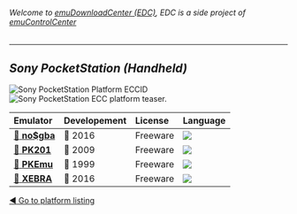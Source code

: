 ###### Welcome to [emuDownloadCenter (EDC)](https://github.com/PhoenixInteractiveNL/emuDownloadCenter/wiki/), EDC is a side project of [emuControlCenter](https://github.com/PhoenixInteractiveNL/emuControlCenter/wiki/)
***
## _Sony PocketStation (Handheld)_
![](https://raw.githubusercontent.com/wiki/PhoenixInteractiveNL/emuDownloadCenter/images_platform/ecc_pstation_cell.png "Sony PocketStation Platform ECCID")
![](https://raw.githubusercontent.com/wiki/PhoenixInteractiveNL/emuDownloadCenter/images_platform/ecc_pstation_teaser.png "Sony PocketStation ECC platform teaser.")

| Emulator | Developement | License | Language |
|:---------|:-------------|:--------|:---------|
| [:file_folder: **no$gba**](https://github.com/PhoenixInteractiveNL/emuDownloadCenter/wiki/Emulator-nogba#menu) | :large_blue_circle: 2016 | Freeware | ![](https://raw.githubusercontent.com/wiki/PhoenixInteractiveNL/emuDownloadCenter/images_flags/icon_flag_EN_24.png) |
| [:file_folder: **PK201**](https://github.com/PhoenixInteractiveNL/emuDownloadCenter/wiki/Emulator-pk201#menu) | :red_circle: 2009 | Freeware | ![](https://raw.githubusercontent.com/wiki/PhoenixInteractiveNL/emuDownloadCenter/images_flags/icon_flag_EN_24.png) |
| [:file_folder: **PKEmu**](https://github.com/PhoenixInteractiveNL/emuDownloadCenter/wiki/Emulator-pkemu#menu) | :red_circle: 1999 | Freeware | ![](https://raw.githubusercontent.com/wiki/PhoenixInteractiveNL/emuDownloadCenter/images_flags/icon_flag_EN_24.png) |
| [:file_folder: **XEBRA**](https://github.com/PhoenixInteractiveNL/emuDownloadCenter/wiki/Emulator-xebra#menu) | :large_blue_circle: 2016 | Freeware | ![](https://raw.githubusercontent.com/wiki/PhoenixInteractiveNL/emuDownloadCenter/images_flags/icon_flag_EN_24.png) |

[:arrow_backward: Go to platform listing](https://github.com/PhoenixInteractiveNL/emuDownloadCenter/wiki/EDC-Platform-List)
